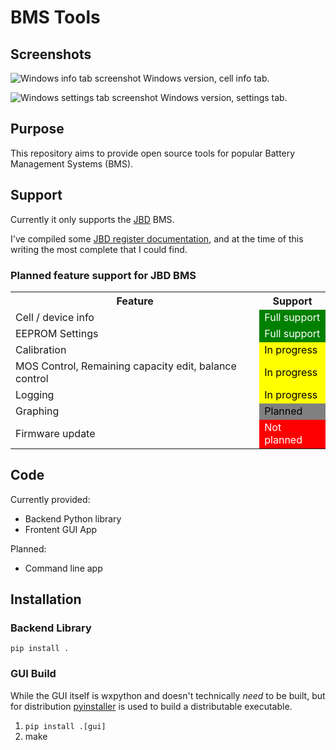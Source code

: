 # BMS Tools

## Screenshots

![Windows info tab screenshot](img/windows-info-screenshot.png)
Windows version, cell info tab.

![Windows settings tab screenshot](img/windows-settings-screenshot.png)
Windows version, settings tab.



## Purpose
This repository aims to provide open source tools for popular Battery Management Systems (BMS).  

## Support
Currently it only supports the [JBD](https://www.lithiumbatterypcb.com/) BMS.

I've compiled some [JBD register documentation](JBD_REGISTER_MAP.md), and at the time of this writing the most complete that I could find.

### Planned feature support for JBD BMS

<table>
  <tr>
    <th>Feature</th><th>Support</th>
  </tr>
  <tr>
    <td>Cell / device info</td><td bgcolor="green"><font color="white">Full support</text></td>
  </tr>
  <tr>
    <td>EEPROM Settings</td><td bgcolor="green"><font color="white">Full support</font></td>
  </tr>
  <tr>
    <td>Calibration</td><td bgcolor="yellow"><font color="black">In progress</font></td>
  </tr>
  <tr>
    <td>MOS Control, Remaining capacity edit, balance control</td><td bgcolor="yellow"><font color="black">In progress</font></td>
  </tr>
  <tr>
    <td>Logging</td><td bgcolor="yellow"><font color="black">In progress</font></td>
  </tr>
  <tr>
    <td>Graphing</td><td bgcolor="#808080"><font color="black">Planned</font></td>
  </tr>
  <tr>
    <td>Firmware update</td><td bgcolor="red"><font color="white">Not planned</text></td>
  </tr>
</table>

## Code

Currently provided:

* Backend Python library 
* Frontent GUI App

Planned:

* Command line app

## Installation

### Backend Library

`pip install .`

### GUI Build

While the GUI itself is wxpython and doesn't technically _need_ to be built, but for distribution 
 [pyinstaller](https://www.pyinstaller.org/) is used to build a distributable executable.

1. `pip install .[gui]`
1. make









